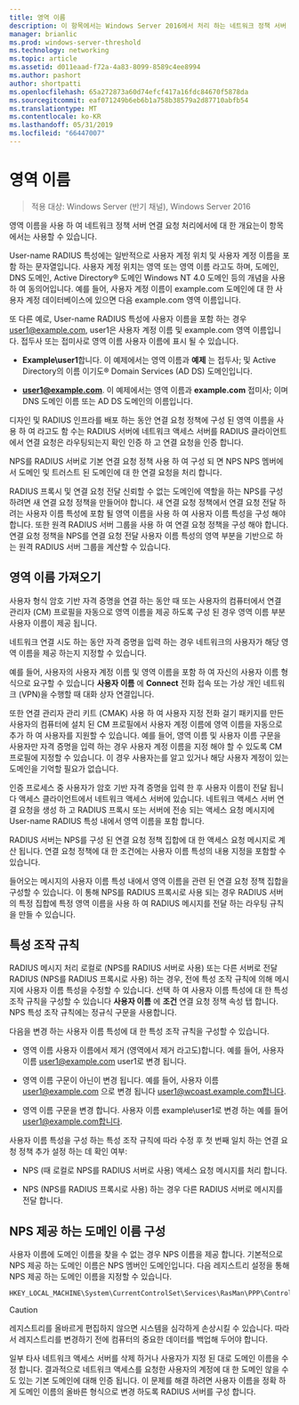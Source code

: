 ```yaml
---
title: 영역 이름
description: 이 항목에서는 Windows Server 2016에서 처리 하는 네트워크 정책 서버 연결 요청에 영역 이름을 사용 하 여 개요를 제공 합니다.
manager: brianlic
ms.prod: windows-server-threshold
ms.technology: networking
ms.topic: article
ms.assetid: d011eaad-f72a-4a83-8099-8589c4ee8994
ms.author: pashort
author: shortpatti
ms.openlocfilehash: 65a272873a60d74efcf417a16fdc84670f5878da
ms.sourcegitcommit: eaf071249b6eb6b1a758b38579a2d87710abfb54
ms.translationtype: MT
ms.contentlocale: ko-KR
ms.lasthandoff: 05/31/2019
ms.locfileid: "66447007"
---
```

# <a name="realm-names"></a>영역 이름

>적용 대상: Windows Server (반기 채널), Windows Server 2016


영역 이름을 사용 하 여 네트워크 정책 서버 연결 요청 처리에서에 대 한 개요는이 항목에서는 사용할 수 있습니다.

User-name RADIUS 특성에는 일반적으로 사용자 계정 위치 및 사용자 계정 이름을 포함 하는 문자열입니다. 사용자 계정 위치는 영역 또는 영역 이름 라고도 하며, 도메인, DNS 도메인, Active Directory® 도메인 Windows NT 4.0 도메인 등의 개념을 사용 하 여 동의어입니다. 예를 들어, 사용자 계정 이름이 example.com 도메인에 대 한 사용자 계정 데이터베이스에 있으면 다음 example.com 영역 이름입니다.

또 다른 예로, User-name RADIUS 특성에 사용자 이름을 포함 하는 경우 user1@example.com, user1은 사용자 계정 이름 및 example.com 영역 이름입니다. 접두사 또는 접미사로 영역 이름 사용자 이름에 표시 될 수 있습니다.

- **Example\user1**합니다. 이 예제에서는 영역 이름과 **예제** 는 접두사; 및 Active Directory의 이름 이기도&reg; Domain Services \(AD DS\) 도메인입니다.

- <strong>user1@example.com</strong>. 이 예제에서는 영역 이름과 **example.com** 접미사; 이며 DNS 도메인 이름 또는 AD DS 도메인의 이름입니다.

디자인 및 RADIUS 인프라를 배포 하는 동안 연결 요청 정책에 구성 된 영역 이름을 사용 하 여 라고도 함 수는 RADIUS 서버에 네트워크 액세스 서버를 RADIUS 클라이언트에서 연결 요청은 라우팅되는지 확인 인증 하 고 연결 요청을 인증 합니다.

NPS를 RADIUS 서버로 기본 연결 요청 정책 사용 하 여 구성 되 면 NPS NPS 멤버에서 도메인 및 트러스트 된 도메인에 대 한 연결 요청을 처리 합니다.

RADIUS 프록시 및 연결 요청 전달 신뢰할 수 없는 도메인에 역할을 하는 NPS를 구성 하려면 새 연결 요청 정책을 만들어야 합니다. 새 연결 요청 정책에서 연결 요청 전달 하려는 사용자 이름 특성에 포함 될 영역 이름을 사용 하 여 사용자 이름 특성을 구성 해야 합니다. 또한 원격 RADIUS 서버 그룹을 사용 하 여 연결 요청 정책을 구성 해야 합니다. 연결 요청 정책을 NPS를 연결 요청 전달 사용자 이름 특성의 영역 부분을 기반으로 하는 원격 RADIUS 서버 그룹을 계산할 수 있습니다.

## <a name="acquiring-the-realm-name"></a>영역 이름 가져오기

사용자 형식 암호 기반 자격 증명을 연결 하는 동안 때 또는 사용자의 컴퓨터에서 연결 관리자 (CM) 프로필을 자동으로 영역 이름을 제공 하도록 구성 된 경우 영역 이름 부분 사용자 이름이 제공 됩니다.

네트워크 연결 시도 하는 동안 자격 증명을 입력 하는 경우 네트워크의 사용자가 해당 영역 이름을 제공 하는지 지정할 수 있습니다.

예를 들어, 사용자의 사용자 계정 이름 및 영역 이름을 포함 하 여 자신의 사용자 이름 형식으로 요구할 수 있습니다 **사용자 이름** 에 **Connect** 전화 접속 또는 가상 개인 네트워크 (VPN)을 수행할 때 대화 상자 연결입니다.

또한 연결 관리자 관리 키트 (CMAK) 사용 하 여 사용자 지정 전화 걸기 패키지를 만든 사용자의 컴퓨터에 설치 된 CM 프로필에서 사용자 계정 이름에 영역 이름을 자동으로 추가 하 여 사용자를 지원할 수 있습니다. 예를 들어, 영역 이름 및 사용자 이름 구문을 사용자만 자격 증명을 입력 하는 경우 사용자 계정 이름을 지정 해야 할 수 있도록 CM 프로필에 지정할 수 있습니다. 이 경우 사용자는를 알고 있거나 해당 사용자 계정이 있는 도메인을 기억할 필요가 없습니다.

인증 프로세스 중 사용자가 암호 기반 자격 증명을 입력 한 후 사용자 이름이 전달 됩니다 액세스 클라이언트에서 네트워크 액세스 서버에 있습니다. 네트워크 액세스 서버 연결 요청을 생성 하 고 RADIUS 프록시 또는 서버에 전송 되는 액세스 요청 메시지에 User-name RADIUS 특성 내에서 영역 이름을 포함 합니다.

RADIUS 서버는 NPS를 구성 된 연결 요청 정책 집합에 대 한 액세스 요청 메시지로 계산 됩니다. 연결 요청 정책에 대 한 조건에는 사용자 이름 특성의 내용 지정을 포함할 수 있습니다.

들어오는 메시지의 사용자 이름 특성 내에서 영역 이름을 관련 된 연결 요청 정책 집합을 구성할 수 있습니다. 이 통해 NPS를 RADIUS 프록시로 사용 되는 경우 RADIUS 서버의 특정 집합에 특정 영역 이름을 사용 하 여 RADIUS 메시지를 전달 하는 라우팅 규칙을 만들 수 있습니다.

## <a name="attribute-manipulation-rules"></a>특성 조작 규칙

RADIUS 메시지 처리 로컬로 (NPS를 RADIUS 서버로 사용) 또는 다른 서버로 전달 RADIUS (NPS를 RADIUS 프록시로 사용) 하는 경우, 전에 특성 조작 규칙에 의해 메시지에 사용자 이름 특성을 수정할 수 있습니다. 선택 하 여 사용자 이름 특성에 대 한 특성 조작 규칙을 구성할 수 있습니다 **사용자 이름** 에 **조건** 연결 요청 정책 속성 탭 합니다. NPS 특성 조작 규칙에는 정규식 구문을 사용합니다.

다음을 변경 하는 사용자 이름 특성에 대 한 특성 조작 규칙을 구성할 수 있습니다.

- 영역 이름 사용자 이름에서 제거 \(영역에서 제거 라고도\)합니다. 예를 들어, 사용자 이름 user1@example.com user1로 변경 됩니다.

- 영역 이름 구문이 아닌이 변경 됩니다. 예를 들어, 사용자 이름 user1@example.com 으로 변경 됩니다 user1@wcoast.example.com합니다.

- 영역 이름 구문을 변경 합니다. 사용자 이름 example\user1로 변경 하는 예를 들어 user1@example.com합니다.

사용자 이름 특성을 구성 하는 특성 조작 규칙에 따라 수정 후 첫 번째 일치 하는 연결 요청 정책 추가 설정 하는 데 확인 여부:

- NPS (때 로컬로 NPS를 RADIUS 서버로 사용) 액세스 요청 메시지를 처리 합니다.

- NPS (NPS를 RADIUS 프록시로 사용) 하는 경우 다른 RADIUS 서버로 메시지를 전달 합니다.

## <a name="configuring-the-nps-supplied-domain-name"></a>NPS 제공 하는 도메인 이름 구성

사용자 이름에 도메인 이름을 찾을 수 없는 경우 NPS 이름을 제공 합니다. 기본적으로 NPS 제공 하는 도메인 이름은 NPS 멤버인 도메인입니다. 다음 레지스트리 설정을 통해 NPS 제공 하는 도메인 이름을 지정할 수 있습니다.

    
    HKEY_LOCAL_MACHINE\System\CurrentControlSet\Services\RasMan\PPP\ControlProtocols\BuiltIn\DefaultDomain
    

>[!CAUTION]
>레지스트리를 올바르게 편집하지 않으면 시스템을 심각하게 손상시킬 수 있습니다. 따라서 레지스트리를 변경하기 전에 컴퓨터의 중요한 데이터를 백업해 두어야 합니다.

일부 타사 네트워크 액세스 서버를 삭제 하거나 사용자가 지정 된 대로 도메인 이름을 수정 합니다. 결과적으로 네트워크 액세스를 요청한 사용자의 계정에 대 한 도메인 않을 수도 있는 기본 도메인에 대해 인증 됩니다. 이 문제를 해결 하려면 사용자 이름을 정확 하 게 도메인 이름의 올바른 형식으로 변경 하도록 RADIUS 서버를 구성 합니다.
